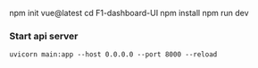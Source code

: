 npm init vue@latest
cd F1-dashboard-UI
npm install
npm run dev

### Start api server

`uvicorn main:app --host 0.0.0.0 --port 8000 --reload`
